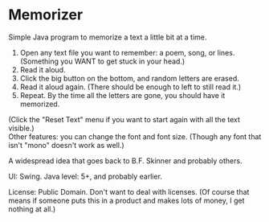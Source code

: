 # Memorizer
Simple Java program to memorize a text a little bit at a time.

1. Open any text file you want to remember: a poem, song, or lines. (Something you WANT to get stuck in your head.)
2. Read it aloud.
3. Click the big button on the bottom, and random letters are erased.
4. Read it aloud again. (There should be enough to left to still read it.)
5. Repeat. By the time all the letters are gone, you should have it memorized.

(Click the "Reset Text" menu if you want to start again with all the text visible.)  
Other features: you can change the font and font size. (Though any font that isn't "mono" doesn't work as well.)

A widespread idea that goes back to B.F. Skinner and probably others.

UI: Swing. Java level: 5+, and probably earlier.

License: Public Domain. Don't want to deal with licenses. (Of course that means if someone puts this in a product and makes lots of money, I get nothing at all.)

